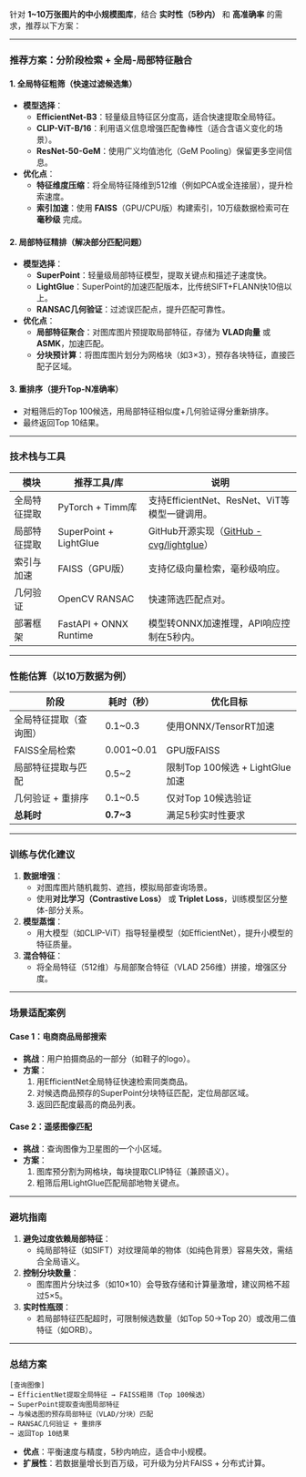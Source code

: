 针对 **1~10万张图片的中小规模图库**，结合 **实时性（5秒内）** 和 **高准确率** 的需求，推荐以下方案：

---

### **推荐方案：分阶段检索 + 全局-局部特征融合**
#### **1. 全局特征粗筛（快速过滤候选集）**
- **模型选择**：
  - **EfficientNet-B3**：轻量级且特征区分度高，适合快速提取全局特征。
  - **CLIP-ViT-B/16**：利用语义信息增强匹配鲁棒性（适合含语义变化的场景）。
  - **ResNet-50-GeM**：使用广义均值池化（GeM Pooling）保留更多空间信息。
- **优化点**：
  - **特征维度压缩**：将全局特征降维到512维（例如PCA或全连接层），提升检索速度。
  - **索引加速**：使用 **FAISS**（GPU/CPU版）构建索引，10万级数据检索可在 **毫秒级** 完成。

#### **2. 局部特征精排（解决部分匹配问题）**
- **模型选择**：
  - **SuperPoint**：轻量级局部特征模型，提取关键点和描述子速度快。
  - **LightGlue**：SuperPoint的加速匹配版本，比传统SIFT+FLANN快10倍以上。
  - **RANSAC几何验证**：过滤误匹配点，提升匹配可靠性。
- **优化点**：
  - **局部特征聚合**：对图库图片预提取局部特征，存储为 **VLAD向量** 或 **ASMK**，加速匹配。
  - **分块预计算**：将图库图片划分为网格块（如3×3），预存各块特征，直接匹配子区域。

#### **3. 重排序（提升Top-N准确率）**
  - 对粗筛后的Top 100候选，用局部特征相似度+几何验证得分重新排序。
  - 最终返回Top 10结果。

---

### **技术栈与工具**
| 模块           | 推荐工具/库                | 说明                                                                 |
|----------------|---------------------------|---------------------------------------------------------------------|
| 全局特征提取    | PyTorch + Timm库          | 支持EfficientNet、ResNet、ViT等模型一键调用。                       |
| 局部特征提取    | SuperPoint + LightGlue    | GitHub开源实现（[GitHub - cvg/lightglue](https://github.com/cvg/lightglue)） |
| 索引与加速      | FAISS（GPU版）            | 支持亿级向量检索，毫秒级响应。                                       |
| 几何验证        | OpenCV RANSAC             | 快速筛选匹配点对。                                                  |
| 部署框架        | FastAPI + ONNX Runtime    | 模型转ONNX加速推理，API响应控制在5秒内。                            |

---

### **性能估算（以10万数据为例）**
| 阶段               | 耗时（秒） | 优化目标                             |
|--------------------|------------|--------------------------------------|
| 全局特征提取（查询图） | 0.1~0.3    | 使用ONNX/TensorRT加速                |
| FAISS全局检索       | 0.001~0.01 | GPU版FAISS                          |
| 局部特征提取与匹配   | 0.5~2      | 限制Top 100候选 + LightGlue加速      |
| 几何验证 + 重排序    | 0.1~0.5    | 仅对Top 10候选验证                   |
| **总耗时**          | **0.7~3**  | 满足5秒实时性要求                    |

---

### **训练与优化建议**
1. **数据增强**：
   - 对图库图片随机裁剪、遮挡，模拟局部查询场景。
   - 使用**对比学习（Contrastive Loss）** 或 **Triplet Loss**，训练模型区分整体-部分关系。
2. **模型蒸馏**：
   - 用大模型（如CLIP-ViT）指导轻量模型（如EfficientNet），提升小模型的特征质量。
3. **混合特征**：
   - 将全局特征（512维）与局部聚合特征（VLAD 256维）拼接，增强区分度。

---

### **场景适配案例**
#### **Case 1：电商商品局部搜索**
- **挑战**：用户拍摄商品的一部分（如鞋子的logo）。
- **方案**：
  1. 用EfficientNet全局特征快速检索同类商品。
  2. 对候选商品预存的SuperPoint分块特征匹配，定位局部区域。
  3. 返回匹配度最高的商品列表。

#### **Case 2：遥感图像匹配**
- **挑战**：查询图像为卫星图的一个小区域。
- **方案**：
  1. 图库预分割为网格块，每块提取CLIP特征（兼顾语义）。
  2. 粗筛后用LightGlue匹配局部地物关键点。

---

### **避坑指南**
1. **避免过度依赖局部特征**：
   - 纯局部特征（如SIFT）对纹理简单的物体（如纯色背景）容易失效，需结合全局语义。
2. **控制分块数量**：
   - 图库图片分块过多（如10×10）会导致存储和计算量激增，建议网格不超过5×5。
3. **实时性瓶颈**：
   - 若局部特征匹配超时，可限制候选数量（如Top 50→Top 20）或改用二值特征（如ORB）。

---

### **总结方案**
```
[查询图像] 
→ EfficientNet提取全局特征 → FAISS粗筛（Top 100候选） 
→ SuperPoint提取查询图局部特征 
→ 与候选图的预存局部特征（VLAD/分块）匹配 
→ RANSAC几何验证 + 重排序 
→ 返回Top 10结果
```
- **优点**：平衡速度与精度，5秒内响应，适合中小规模。
- **扩展性**：若数据量增长到百万级，可升级为分片FAISS + 分布式计算。